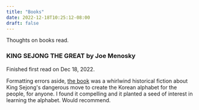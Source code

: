 ```yaml
---
title: "Books"
date: 2022-12-18T10:25:12-08:00
draft: false
---
```

Thoughts on books read.

### KING SEJONG THE GREAT by Joe Menosky
Finished first read on Dec 18, 2022.

Formatting errors aside, [the book](https://www.goodreads.com/en/book/show/55858498-king-sejong-the-great) was a whirlwind historical fiction about King Sejong's dangerous move to create the Korean alphabet for the people, for anyone. I found it compelling and it planted a seed of interest in learning the alphabet. Would recommend.